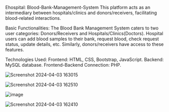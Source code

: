 Ehospital: Blood-Bank-Management-System 
This platform acts as an intermediary between hospitals/clinics and donors/receivers, facilitating blood-related interactions.

Basic Functionalities:
The Blood Bank Management System caters to two user categories: Donors/Receivers and Hospitals/Clinics(Doctors). Hospital users can add blood samples to their bank, request blood, check request status, update details, etc. Similarly, donors/receivers have access to these features.

Technologies Used:
Frontend: HTML, CSS, Bootstrap, JavaScript.
Backend: MySQL database.
Frontend-Backend Connection: PHP.

![Screenshot 2024-04-03 163015](https://github.com/omkar-garvare/EHosptial/assets/127541450/e23b4eef-9262-49fa-8fdc-2a68189e1d6c)

![Screenshot 2024-04-03 162510](https://github.com/omkar-garvare/EHosptial/assets/127541450/934860bd-dcca-4fab-a1a1-2001c880c0f8)

![image](https://github.com/omkar-garvare/EHosptial/assets/127541450/9d0f79b8-0623-44dd-82cf-56e752275424)

![Screenshot 2024-04-03 162410](https://github.com/omkar-garvare/EHosptial/assets/127541450/adc5df84-e086-4020-b8e5-db12e294dd31)
